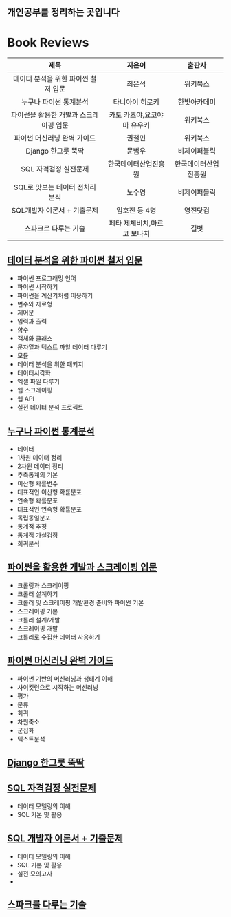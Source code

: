 ## 개인공부를 정리하는 곳입니다

# Book Reviews

|제목|지은이|출판사|
|:---:|:---:|:---:|
|데이터 분석을 위한 파이썬 철저 입문|최은석|위키북스|
|누구나 파이썬 통계분석|타니아이 히로키|한빛아카데미|
|파이썬을 활용한 개발과 스크레이핑 입문|카토 카츠야,요코야마 유우키|위키북스|
|파이썬 머신러닝 완벽 가이드|권철민|위키북스|
|Django 한그릇 뚝딱|문범우|비제이퍼블릭|
|SQL 자격검정 실전문제|한국데이터산업진흥원|한국데이터산업진흥원|
|SQL로 맛보는 데이터 전처리 분석|노수영|비제이퍼블릭|
|SQL개발자 이론서 + 기출문제|임호진 등 4명|영진닷컴|
|스파크르 다루는 기술|페타 제체비치,마르코 보나치|길벗|



## [데이터 분석을 위한 파이썬 철저 입문](https://wikibook.co.kr/images/cover/l/9791158391928.jpg)
- 파이썬 프로그래밍 언어
- 파이썬 시작하기
- 파이썬을 계산기처럼 이용하기
- 변수와 자료형
- 제어문
- 입력과 출력
- 함수
- 객체와 클래스
- 문자열과 텍스트 파일 데이터 다루기
- 모듈
- 데이터 분석을 위한 패키지
- 데이터시각화
- 엑셀 파일 다루기
- 웹 스크레이핑
- 웹 API
- 실전 데이터 분석 프로젝트

## [누구나 파이썬 통계분석](http://image.yes24.com/goods/89972967/XL)
- 데이터
- 1차원 데이터 정리
- 2차원 데이터 정리
- 추측통계의 기본
- 이산형 확률변수
- 대표적인 이산형 확률분포
- 연속형 확률분포
- 대표적인 연속형 확률분포
- 독립동일분포
- 통계적 추정
- 통계적 가설검정
- 회귀분석

## [파이썬을 활용한 개발과 스크레이핑 입문](http://image.yes24.com/goods/76488159/XL)
- 크롤링과 스크레이핑
- 크롤러 설계하기
- 크롤러 및 스크레이핑 개발환경 준비와 파이썬 기본
- 스크레이핑 기본
- 크롤러 설계/개발
- 스크레이핑 개발
- 크롤러로 수집한 데이터 사용하기

## [파이썬 머신러닝 완벽 가이드](https://seol8118.github.io/assets/images/book/pythonMLDefinitiveGuide/cover.JPG)
- 파이썬 기반의 머신러닝과 생태계 이해
- 사이킷런으로 시작하는 머신러닝
- 평가
- 분류
- 회귀
- 차원축소
- 군집화
- 텍스트분석

## [Django 한그릇 뚝딱](http://image.yes24.com/goods/83568594/XL)

## [SQL 자격검정 실전문제](http://mobile.kyobobook.co.kr/common/image/resize?url=http://image.kyobobook.co.kr/images/book/large/846/l9788988474846.jpg)
- 데이터 모델링의 이해
- SQL 기본 및 활용

## [SQL 개발자 이론서 + 기출문제](http://image.yes24.com/goods/90036034/XL)
- 데이터 모델링의 이해
- SQL 기본 및 활용
- 실전 모의고사
- 
## [스파크를 다루는 기술](http://image.yes24.com/goods/60762998/XL)

